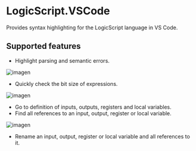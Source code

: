 # LogicScript.VSCode

Provides syntax highlighting for the LogicScript language in VS Code.

## Supported features

* Highlight parsing and semantic errors.

![imagen](https://user-images.githubusercontent.com/3885705/139914843-7f8308b7-e1cb-42ea-8d05-e662ff551b53.png)

* Quickly check the bit size of expressions.

![imagen](https://user-images.githubusercontent.com/3885705/139915062-d2493a0d-4c09-4ff1-aedc-c7087dfbac95.png)

* Go to definition of inputs, outputs, registers and local variables.
* Find all references to an input, output, register or local variable.

![imagen](https://user-images.githubusercontent.com/3885705/139915285-875accff-22bb-4547-bc0d-ba4a05c7ce6f.png)

* Rename an input, output, register or local variable and all references to it.
